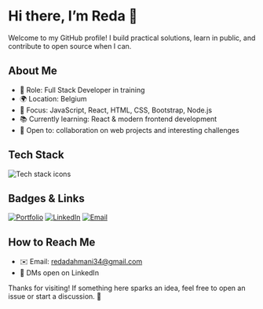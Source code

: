 # Hi there, I’m Reda 👋

Welcome to my GitHub profile! I build practical solutions, learn in public, and contribute to open source when I can.

## About Me
- 💼 Role: Full Stack Developer in training
- 🌍 Location: Belgium
- 🎯 Focus: JavaScript, React, HTML, CSS, Bootstrap, Node.js
- 📚 Currently learning: React & modern frontend development
- 🤝 Open to: collaboration on web projects and interesting challenges

## Tech Stack
<p align="left">
  <img src="https://skillicons.dev/icons?i=html,css,js,bootstrap,react,nodejs,git,github" alt="Tech stack icons" />
</p>

## Badges & Links
[![Portfolio](https://img.shields.io/badge/Portfolio-Coming%20Soon-1f6feb?style=for-the-badge)](https://github.com/redadev)
[![LinkedIn](https://img.shields.io/badge/LinkedIn-Connect-0a66c2?style=for-the-badge&logo=linkedin)](https://linkedin.com/Reda-Dahmani)
[![Email](https://img.shields.io/badge/Email-Contact-ea4335?style=for-the-badge&logo=gmail)](mailto:redadahmani34@gmail.com)

## How to Reach Me
- ✉️ Email: redadahmani34@gmail.com
- 💬 DMs open on LinkedIn

Thanks for visiting! If something here sparks an idea, feel free to open an issue or start a discussion. 🚀
